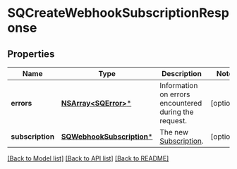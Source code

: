 # SQCreateWebhookSubscriptionResponse

## Properties
Name | Type | Description | Notes
------------ | ------------- | ------------- | -------------
**errors** | [**NSArray&lt;SQError&gt;***](SQError.md) | Information on errors encountered during the request. | [optional] 
**subscription** | [**SQWebhookSubscription***](SQWebhookSubscription.md) | The new [Subscription](https://developer.squareup.com/reference/square_2023-10-18/objects/WebhookSubscription). | [optional] 

[[Back to Model list]](../README.md#documentation-for-models) [[Back to API list]](../README.md#documentation-for-api-endpoints) [[Back to README]](../README.md)


